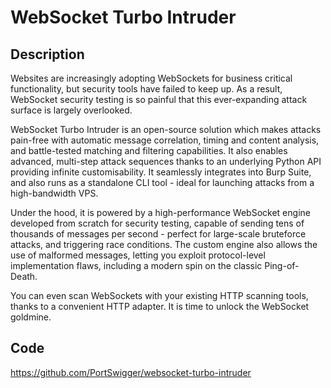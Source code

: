 # WebSocket Turbo Intruder

## Description
Websites are increasingly adopting WebSockets for business critical functionality, but security tools have failed to keep up. As a result, WebSocket security testing is so painful that this ever-expanding attack surface is largely overlooked.

WebSocket Turbo Intruder is an open-source solution which makes attacks pain-free with automatic message correlation, timing and content analysis, and battle-tested matching and filtering capabilities. It also enables advanced, multi-step attack sequences thanks to an underlying Python API providing infinite customisability. It seamlessly integrates into Burp Suite, and also runs as a standalone CLI tool - ideal for launching attacks from a high-bandwidth VPS.

Under the hood, it is powered by a high-performance WebSocket engine developed from scratch for security testing, capable of sending tens of thousands of messages per second - perfect for large-scale bruteforce attacks, and triggering race conditions. The custom engine also allows the use of malformed messages, letting you exploit protocol-level implementation flaws, including a modern spin on the classic Ping-of-Death.

You can even scan WebSockets with your existing HTTP scanning tools, thanks to a convenient HTTP adapter. It is time to unlock the WebSocket goldmine.

## Code
https://github.com/PortSwigger/websocket-turbo-intruder
